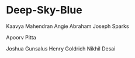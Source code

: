 # Deep-Sky-Blue

Kaavya Mahendran
Angie Abraham
Joseph Sparks

Apoorv Pitta

Joshua Gunsalus
Henry Goldrich
Nikhil Desai